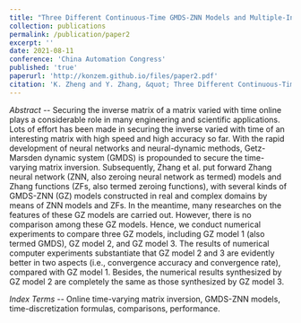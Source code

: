 ```yaml
---
title: "Three Different Continuous-Time GMDS-ZNN Models and Multiple-Instant Discrete-Time Ones for Time-Varying Matrix Inversion with Comparisons"
collection: publications
permalink: /publication/paper2
excerpt: ''
date: 2021-08-11
conference: 'China Automation Congress'
published: 'true'
paperurl: 'http://konzem.github.io/files/paper2.pdf'
citation: 'K. Zheng and Y. Zhang, &quot; Three Different Continuous-Time GMDS-ZNN Models and Multiple-Instant Discrete-Time Ones for Time-Varying Matrix Inversion with Comparisons,&quot; in proceedings of <i>China Automation Congress</i>, Beijing, China, 2021, pp. 3360--3367'
---
```

*Abstract* -- Securing the inverse matrix of a matrix varied with time online plays a considerable role in many engineering and scientific applications. Lots of effort has been made in securing the inverse varied with time of an interesting matrix with high speed and high accuracy so far. With the rapid development of neural networks and neural-dynamic methods, Getz-Marsden dynamic system (GMDS) is propounded to secure the time-varying matrix inversion. Subsequently, Zhang et al. put forward Zhang neural network (ZNN, also zeroing neural network as termed) models and Zhang functions (ZFs, also termed zeroing functions), with several kinds of GMDS-ZNN (GZ) models constructed in real and complex domains by means of ZNN models and ZFs. In the meantime, many researches on the features of these GZ models are carried out. However, there is no comparison among these GZ models. Hence, we conduct numerical experiments to compare three GZ models, including GZ model 1 (also termed GMDS), GZ model 2, and GZ model 3. The results of numerical computer experiments substantiate that GZ model 2 and 3 are evidently better in two aspects (i.e., convergence accuracy and convergence rate), compared with GZ model 1. Besides, the numerical results synthesized by GZ model 2 are completely the same as those synthesized by GZ model 3. 

*Index Terms* -- Online time-varying matrix inversion, GMDS-ZNN models, time-discretization formulas, comparisons, performance.